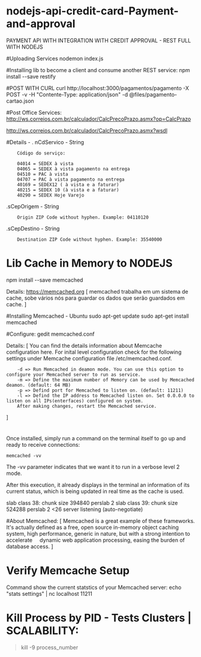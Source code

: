 # nodejs-api-credit-card-Payment-and-approval
PAYMENT API WITH INTEGRATION WITH CREDIT APPROVAL - REST FULL WITH NODEJS


#Uploading Services
nodemon index.js


#Installing lib to become a client and consume another REST service:
npm install --save restify


#POST WITH CURL
curl http://localhost:3000/pagamentos/pagamento -X POST  -v  -H "Contente-Type:  application/json"  -d  @files/pagamento-cartao.json


#Post Office Services:
http://ws.correios.com.br/calculador/CalcPrecoPrazo.asmx?op=CalcPrazo

http://ws.correios.com.br/calculador/CalcPrecoPrazo.asmx?wsdl


#Details - 
. nCdServico - String

		Código do serviço:

		04014 = SEDEX à vista
		04065 = SEDEX à vista pagamento na entrega
		04510 = PAC à vista
		04707 = PAC à vista pagamento na entrega
		40169 = SEDEX12 ( à vista e a faturar)
		40215 = SEDEX 10 (à vista e a faturar)
		40290 = SEDEX Hoje Varejo
		
.sCepOrigem - String

		Origin ZIP Code without hyphen. Example: 04110120

.sCepDestino - String

		Destination ZIP Code without hyphen. Example: 35540000
		
# Lib Cache in Memory to NODEJS
npm install  --save memcached

Details:   https://memcached.org
[
    memcached trabalha em um sistema de cache, sobe vários nós para 
	guardar os dados que serão guardados em cache.
]


#Installing Memcached - Ubuntu
sudo apt-get update
sudo apt-get install memcached

#Configure:
gedit memcached.conf

Details: 
[
		You can find the details information about Memcache configuration here. 
		For inital level configuration check for the following settings under Memcache configuration file /etc/memcached.conf.

		-d => Run Memcached in deamon mode. You can use this option to configure your Memcached server to run as service.
		-m => Define the maximum number of Memory can be used by Memcached deamon. (default: 64 MB)
		-p => Defind port for Memcached to listen on. (default: 11211)
		-l => Defind the IP address to Memcached listen on. Set 0.0.0.0 to listen on all IPs(enterfaces) configured on system.
		After making changes, restart the Memcached service.
]

#

Once installed, simply run a command on the terminal itself to go up and ready to receive connections:

    memcached -vv
	
The -vv parameter indicates that we want it to run in a verbose level 2 mode.

After this execution, it already displays in the terminal an information of its current status, 
which is being updated in real time as the cache is used.

slab class  38: chunk size    394840 perslab       2
slab class  39: chunk size    524288 perslab       2
<26 server listening (auto-negotiate)


#About Memcached:
[
    Memcached is a great example of these frameworks.
	It's actually defined as a free, open source in-memory object caching system,
	high performance, generic in nature, but with a strong intention to accelerate
    dynamic web application processing, easing the burden of database access.
]


# Verify Memcache Setup
Command show the current statstics of your Memcached server:
echo "stats settings" | nc localhost 11211


# Kill Process by PID - Tests Clusters | SCALABILITY:
> kill -9 process_number

 







		


